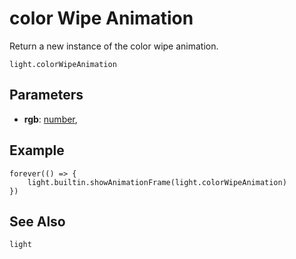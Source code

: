 # color Wipe Animation

Return a new instance of the color wipe animation.

```
light.colorWipeAnimation
```

## Parameters

* **rgb**: [number](/types/number),

## Example

```blocks
forever(() => {
    light.builtin.showAnimationFrame(light.colorWipeAnimation)
})
```

## See Also


```package
light
```
